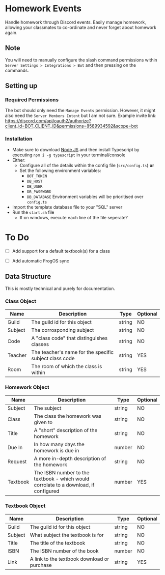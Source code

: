 # Homework Events
Handle homework through Discord events. Easily manage homework, allowing your classmates to co-ordinate and never forget about homework again.

## Note
You will need to manually configure the slash command permissions within `Server Settings > Integrations > Bot` and then pressing on the commands.

## Setting up

### Required Permissions
The bot should only need the `Manage Events` permission. However, it might also need the `Server Members Intent` but I am not sure. Example invite link: https://discord.com/api/oauth2/authorize?client_id=BOT_CLIENT_ID&permissions=8589934592&scope=bot

### Installation
- Make sure to download [Node JS](https://nodejs.org/en/download/) and then install Typescript by executing `npm i -g typescript` in your terminal/console
- Either:
  - Configure all of the details within the config file (`src/config.ts`) **or**
  - Set the following environment variables:
    - `BOT_TOKEN`
    - `DB_HOST`
    - `DB_USER`
    - `DB_PASSWORD`
    - `DB_DATABASE`
    Environment variables will be prioritised over `config.ts`
- Import the template database file to your "SQL" server
- Run the `start.sh` file
  - If on windows, execute each line of the file seperate?

# To Do
- [ ] Add support for a default textbook(s) for a class
- [ ] Add automatic FrogOS sync


## Data Structure
This is mostly technical and purely for documentation.

### Class Object
| Name    | Description                                            | Type   | Optional |
| ------- | ------------------------------------------------------ | ------ | -------- |
| Guild   | The guild id for this object                           | string | NO       |
| Subject | The corrosponding subject                              | string | NO       |
| Code    | A "class code" that distinguishes classes              | string | NO       |
| Teacher | The teacher's name for the specific subject class code | string | YES      |
| Room    | The room of which the class is within                  | string | YES      |

### Homework Object
| Name     | Description                                                                          | Type   | Optional |
| -------- | ------------------------------------------------------------------------------------ | ------ | -------- |
| Subject  | The subject                                                                          | string | NO       |
| Class    | The class the homework was given to                                                  | string | NO       |
| Title    | A "short" description of the homework                                                | string | NO       |
| Due In   | In how many days the homework is due in                                              | number | NO       |
| Request  | A more in-depth description of the homework                                          | string | NO       |
| Textbook | The ISBN number to the textbook - which would corrolate to a download, if configured | number | YES      |

### Textbook Object
| Name    | Description                                 | Type   | Optional |
| ------- | ------------------------------------------- | ------ | -------- |
| Guild   | The guild id for this object                | string | NO       |
| Subject | What subject the textbook is for            | string | NO       |
| Title   | The title of the textbook                   | string | NO       |
| ISBN    | The ISBN number of the book                 | number | NO       |
| Link    | A link to the textbook download or purchase | string | YES      |
